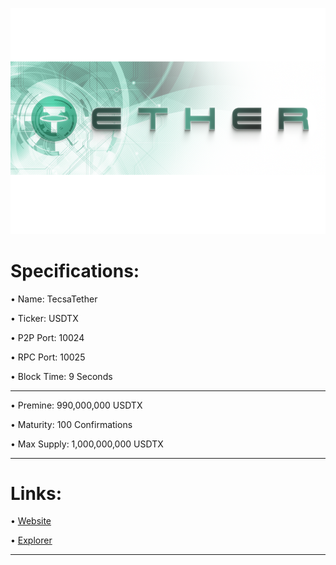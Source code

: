﻿![](share/pixmaps/tecsatether_splash.png)




Specifications:
==================

• Name:             TecsaTether

• Ticker:           USDTX

• P2P Port:         10024

• RPC Port:         10025

• Block Time:       9 Seconds


---



• Premine:          990,000,000 USDTX

• Maturity:         100 Confirmations  

• Max Supply:       1,000,000,000 USDTX

---



Links:
==================

• [Website](https://tecsatether.com/)

• [Explorer](https://explorer.tecsatether.com/)

---


